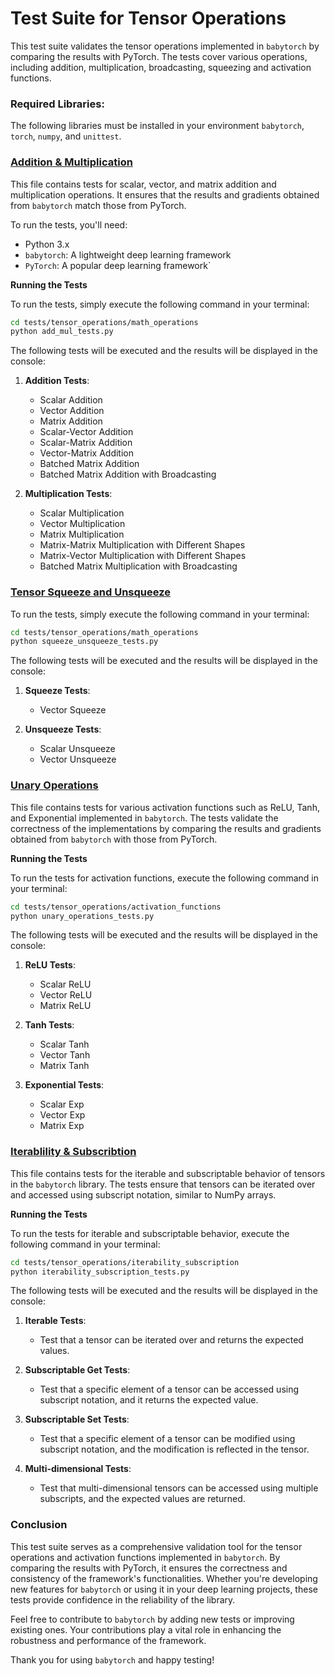 # Test Suite for Tensor Operations

This test suite validates the tensor operations implemented in `babytorch` by comparing the results with PyTorch. The tests cover various operations, including addition, multiplication, broadcasting, squeezing and activation functions.

### Required Libraries:
  The following libraries must be installed in your environment `babytorch`, `torch`, `numpy`, and `unittest`.


### [Addition & Multiplication](add_mul_tests.py)
This file contains tests for scalar, vector, and matrix addition and multiplication operations. It ensures that the results and gradients obtained from `babytorch` match those from PyTorch.

To run the tests, you'll need:
- Python 3.x
- `babytorch`: A lightweight deep learning framework
- `PyTorch`: A popular deep learning framework`

**Running the Tests**

To run the tests, simply execute the following command in your terminal:

```bash
cd tests/tensor_operations/math_operations
python add_mul_tests.py
```
The following tests will be executed and the results will be displayed in the console:

1. **Addition Tests**:
   - Scalar Addition
   - Vector Addition
   - Matrix Addition
   - Scalar-Vector Addition
   - Scalar-Matrix Addition
   - Vector-Matrix Addition
   - Batched Matrix Addition
   - Batched Matrix Addition with Broadcasting

2. **Multiplication Tests**:
   - Scalar Multiplication
   - Vector Multiplication
   - Matrix Multiplication
   - Matrix-Matrix Multiplication with Different Shapes
   - Matrix-Vector Multiplication with Different Shapes
   - Batched Matrix Multiplication with Broadcasting

### [Tensor Squeeze and Unsqueeze](squeeze_unsqueeze_tests.py)

To run the tests, simply execute the following command in your terminal:

```bash
cd tests/tensor_operations/math_operations
python squeeze_unsqueeze_tests.py
```

The following tests will be executed and the results will be displayed in the console:


1. **Squeeze Tests**:
   - Vector Squeeze
   
2. **Unsqueeze Tests**:
   - Scalar Unsqueeze
   - Vector Unsqueeze


### [Unary Operations](unary_operations_tests.py)

This file contains tests for various activation functions such as ReLU, Tanh, and Exponential implemented in `babytorch`. The tests validate the correctness of the implementations by comparing the results and gradients obtained from `babytorch` with those from PyTorch.

**Running the Tests**

To run the tests for activation functions, execute the following command in your terminal:

```bash
cd tests/tensor_operations/activation_functions
python unary_operations_tests.py
```

The following tests will be executed and the results will be displayed in the console:

1. **ReLU Tests**:
   - Scalar ReLU
   - Vector ReLU
   - Matrix ReLU

2. **Tanh Tests**:
   - Scalar Tanh
   - Vector Tanh
   - Matrix Tanh

3. **Exponential Tests**:
   - Scalar Exp
   - Vector Exp
   - Matrix Exp


### [Iterablility & Subscribtion](iterablility_subscribtion_tests.py)

This file contains tests for the iterable and subscriptable behavior of tensors in the `babytorch` library. The tests ensure that tensors can be iterated over and accessed using subscript notation, similar to NumPy arrays.

**Running the Tests**

To run the tests for iterable and subscriptable behavior, execute the following command in your terminal:

```bash
cd tests/tensor_operations/iterability_subscription
python iterability_subscription_tests.py
```

The following tests will be executed and the results will be displayed in the console:

1. **Iterable Tests**:
   - Test that a tensor can be iterated over and returns the expected values.

2. **Subscriptable Get Tests**:
   - Test that a specific element of a tensor can be accessed using subscript notation, and it returns the expected value.

3. **Subscriptable Set Tests**:
   - Test that a specific element of a tensor can be modified using subscript notation, and the modification is reflected in the tensor.

4. **Multi-dimensional Tests**:
   - Test that multi-dimensional tensors can be accessed using multiple subscripts, and the expected values are returned.

### Conclusion

This test suite serves as a comprehensive validation tool for the tensor operations and activation functions implemented in `babytorch`. By comparing the results with PyTorch, it ensures the correctness and consistency of the framework's functionalities. Whether you're developing new features for `babytorch` or using it in your deep learning projects, these tests provide confidence in the reliability of the library.

Feel free to contribute to `babytorch` by adding new tests or improving existing ones. Your contributions play a vital role in enhancing the robustness and performance of the framework.

Thank you for using `babytorch` and happy testing!

